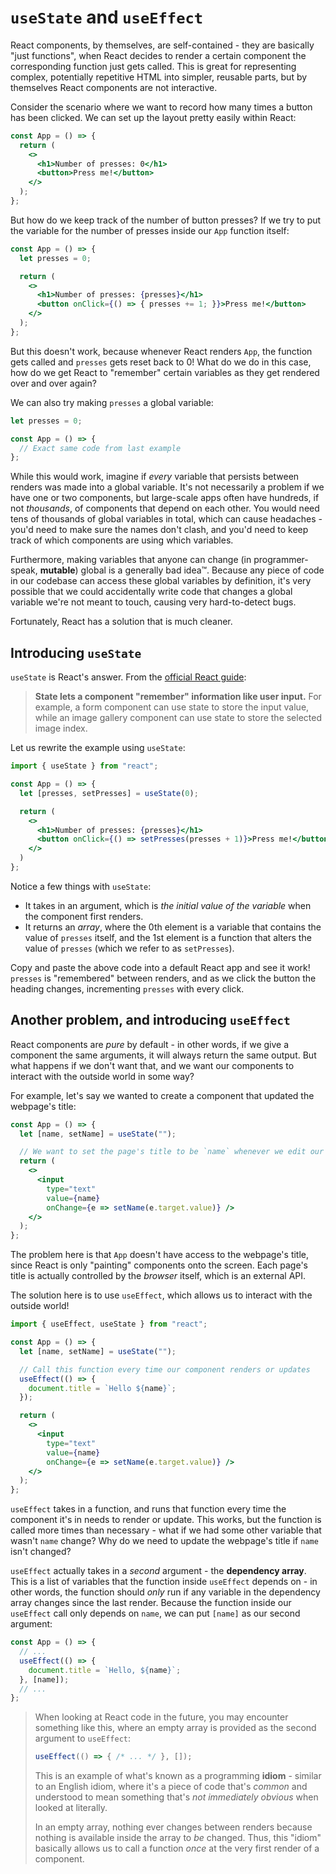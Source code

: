 # `useState` and `useEffect`

React components, by themselves, are self-contained - they are basically "just
functions", when React decides to render a certain component the corresponding
function just gets called. This is great for representing complex, potentially
repetitive HTML into simpler, reusable parts, but by themselves React components
are not interactive.

Consider the scenario where we want to record how many times a button has been
clicked. We can set up the layout pretty easily within React:

```jsx
const App = () => {
  return (
    <>
      <h1>Number of presses: 0</h1>
      <button>Press me!</button>
    </>
  );
};
```

But how do we keep track of the number of button presses? If we try to put the
variable for the number of presses inside our `App` function itself:

```jsx
const App = () => {
  let presses = 0;

  return (
    <>
      <h1>Number of presses: {presses}</h1>
      <button onClick={() => { presses += 1; }}>Press me!</button>
    </>
  );
};
```

But this doesn't work, because whenever React renders `App`, the function gets
called and `presses` gets reset back to 0! What do we do in this case, how do
we get React to "remember" certain variables as they get rendered over and over
again?

We can also try making `presses` a global variable:

```jsx
let presses = 0;

const App = () => {
  // Exact same code from last example
};
```

While this would work, imagine if *every* variable that persists between renders
was made into a global variable. It's not necessarily a problem if we have one or
two components, but large-scale apps often have hundreds, if not *thousands*, of
components that depend on each other. You would need tens of thousands of global
variables in total, which can cause headaches - you'd need to make sure the names
don't clash, and you'd need to keep track of which components are using which
variables.

Furthermore, making variables that anyone can change (in programmer-speak, **mutable**)
global is a generally bad idea™️. Because any piece of code in our codebase can access
these global variables by definition, it's very possible that we could accidentally
write code that changes a global variable we're not meant to touch, causing very
hard-to-detect bugs.

Fortunately, React has a solution that is much cleaner.

## Introducing `useState`

`useState` is React's answer. From the [official React guide](https://react.dev/reference/react/hooks):

> **State lets a component "remember" information like user input.** For example,
> a form component can use state to store the input value, while an image gallery
> component can use state to store the selected image index.

Let us rewrite the example using `useState`:

```jsx
import { useState } from "react";

const App = () => {
  let [presses, setPresses] = useState(0);

  return (
    <>
      <h1>Number of presses: {presses}</h1>
      <button onClick={() => setPresses(presses + 1)}>Press me!</button>
    </>
  )
};
```

Notice a few things with `useState`:
- It takes in an argument, which is *the initial value of the variable* when the
  component first renders.
- It returns an *array*, where the 0th element is a variable that contains the
  value of `presses` itself, and the 1st element is a function that alters the
  value of `presses` (which we refer to as `setPresses`).

Copy and paste the above code into a default React app and see it work! `presses`
is "remembered" between renders, and as we click the button the heading changes,
incrementing `presses` with every click.

## Another problem, and introducing `useEffect`

React components are *pure* by default - in other words, if we give a component
the same arguments, it will always return the same output. But what happens if
we don't want that, and we want our components to interact with the outside world
in some way?

For example, let's say we wanted to create a component that updated the webpage's
title:

```jsx
const App = () => {
  let [name, setName] = useState("");

  // We want to set the page's title to be `name` whenever we edit our input
  return (
    <>
      <input
        type="text"
        value={name}
        onChange={e => setName(e.target.value)} />
    </>
  );
};
```

The problem here is that `App` doesn't have access to the webpage's title, since
React is only "painting" components onto the screen. Each page's title is actually
controlled by the *browser* itself, which is an external API.

The solution here is to use `useEffect`, which allows us to interact with the
outside world!

```jsx
import { useEffect, useState } from "react";

const App = () => {
  let [name, setName] = useState("");

  // Call this function every time our component renders or updates
  useEffect(() => {
    document.title = `Hello ${name}`;
  });

  return (
    <>
      <input
        type="text"
        value={name}
        onChange={e => setName(e.target.value)} />
    </>
  );
};
```

`useEffect` takes in a function, and runs that function every time the component
it's in needs to render or update. This works, but the function is called more
times than necessary - what if we had some other variable that wasn't `name` change?
Why do we need to update the webpage's title if `name` isn't changed?

`useEffect` actually takes in a *second* argument - the **dependency array**. This
is a list of variables that the function inside `useEffect` depends on - in other
words, the function should *only* run if any variable in the dependency array changes
since the last render. Because the function inside our `useEffect` call only depends
on `name`, we can put `[name]` as our second argument:

```jsx
const App = () => {
  // ...
  useEffect(() => {
    document.title = `Hello, ${name}`;
  }, [name]);
  // ...
};
```

> When looking at React code in the future, you may encounter something like this, where
> an empty array is provided as the second argument to `useEffect`:
> 
> ```jsx
> useEffect(() => { /* ... */ }, []);
> ```
>
> This is an example of what's known as a programming **idiom** - similar to an English
> idiom, where it's a piece of code that's *common* and understood to mean something
> that's *not immediately obvious* when looked at literally.
> 
> In an empty array, nothing ever changes between renders because nothing is available
> inside the array to *be* changed. Thus, this "idiom" basically allows us to call a
> function *once* at the very first render of a component.
